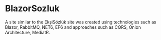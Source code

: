# BlazorSozluk

A site similar to the EkşiSözlük site was created using technologies such as Blazor, RabbitMQ, NET6, EF6 and approaches such as CQRS, Onion Architecture, MediatR.
